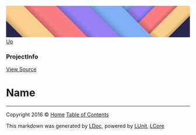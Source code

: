 ![](../Content/LDoc-banner-small.png "")
[Up](ProjectInfo.md)

### ProjectInfo
[View Source](../Markdown/ProjectInfo.cs)

# Name



---

Copyright 2016 &copy; [Home](../../README.md) [Table of Contents](../../TableOfContents.md)

This markdown was generated by [LDoc](https://github.com/CodeSingularity/LDoc), powered by [LUnit](https://github.com/CodeSingularity/LUnit), [LCore](https://github.com/CodeSingularity/LCore)
